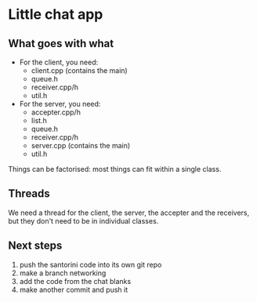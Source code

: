 # Little chat app

## What goes with what

- For the client, you need:
  - client.cpp (contains the main)
  - queue.h
  - receiver.cpp/h
  - util.h
- For the server, you need:
  - accepter.cpp/h
  - list.h
  - queue.h
  - receiver.cpp/h
  - server.cpp (contains the main)
  - util.h

Things can be factorised: most things can fit within a single class.

## Threads

We need a thread for the client, the server, the accepter and the receivers,
but they don't need to be in individual classes.

## Next steps

1. push the santorini code into its own git repo
2. make a branch networking
3. add the code from the chat blanks
4. make another commit and push it